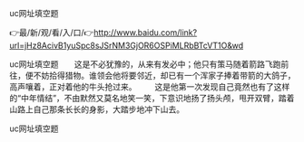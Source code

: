 uc网址填空题

👉最/新/观/看/入/口/👉http://www.baidu.com/link?url=jHz8AcivB1yuSpc8sJSrNM3GjOR6OSPiMLRbBTcVT1O&wd

uc网址填空题　　这是不必犹豫的，从来有发必中；他只有策马随着箭路飞跑前往，便不妨拾得猎物。谁领会他将要邻近，却已有一个浑家子捧着带箭的大鸽子，高声嚷着，正对着他的牛头抢过来。
　　这是他第一次发现自己竟然也有了这样的“中年情结”，不由默然又莫名地笑一笑，下意识地扬了扬头颅，甩开双臂，踏着山路上自己那条长长的身影，大踏步地冲下山去。


uc网址填空题
